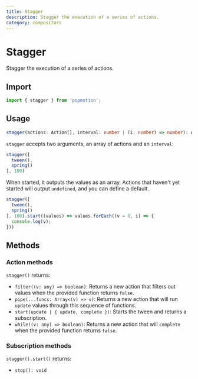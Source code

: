 ```yaml
---
title: Stagger
description: Stagger the execution of a series of actions.
category: compositors
---
```


# Stagger

Stagger the execution of a series of actions.

<TOC />

## Import 

```javascript
import { stagger } from 'popmotion';
```

## Usage

```typescript
stagger(actions: Action[], interval: number | (i: number) => number): Action
```

`stagger` accepts two arguments, an array of actions and an `interval`:

```javascript
stagger([
  tween(),
  spring()
], 100)
```

When started, it outputs the values as an array. Actions that haven't yet started will output `undefined`, and you can define a default.

```javascript
stagger([
  tween(),
  spring()
], 100).start((values) => values.forEach((v = 0, i) => {
  console.log(v);
}))
```

## Methods

### Action methods

`stagger()` returns:

- `filter((v: any) => boolean)`: Returns a new action that filters out values when the provided function returns `false`.
- `pipe(...funcs: Array<(v) => v)`: Returns a new action that will run `update` values through this sequence of functions.
- `start(update | { update, complete })`: Starts the tween and returns a subscription.
- `while((v: any) => boolean)`: Returns a new action that will `complete` when the provided function returns `false`.

### Subscription methods

`stagger().start()` returns:

- `stop(): void`

